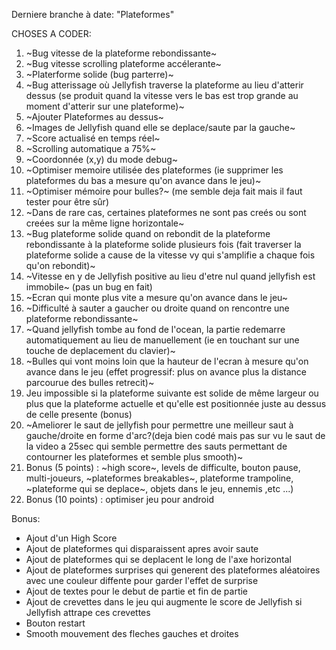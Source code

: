 Derniere branche à date: "Plateformes"

CHOSES A CODER:

1) ~Bug vitesse de la plateforme rebondissante~ 
2) ~Bug vitesse scrolling plateforme accélerante~ 
3) ~Platerforme solide (bug parterre)~ 
4) ~Bug atterissage où Jellyfish traverse la plateforme au lieu d'atterir dessus (se produit quand la vitesse vers le bas est trop grande au moment d'atterir sur une plateforme)~
5) ~Ajouter Plateformes au dessus~ 
6) ~Images de Jellyfish quand elle se deplace/saute par la gauche~ 
7) ~Score actualisé en temps réel~ 
8) ~Scrolling automatique a 75%~
9) ~Coordonnée (x,y) du mode debug~ 
10) ~Optimiser memoire utilisée des plateformes (ie supprimer les plateformes du bas a mesure qu'on avance dans le jeu)~
11) ~Optimiser mémoire pour bulles?~ (me semble deja fait mais il faut tester pour être sûr)
12) ~Dans de rare cas, certaines plateformes ne sont pas creés ou sont creées sur la même ligne horizontale~
13) ~Bug plateforme solide quand on rebondit de la plateforme rebondissante à la plateforme solide plusieurs fois (fait traverser la plateforme solide a cause de la vitesse vy qui s'amplifie a chaque fois qu'on rebondit)~
14) ~Vitesse en y de Jellyfish positive au lieu d'etre nul quand jellyfish est immobile~ (pas un bug en fait)
15) ~Ecran qui monte plus vite a mesure qu'on avance dans le jeu~
16) ~Difficulté à sauter a gaucher ou droite quand on rencontre une plateforme rebondissante~
17) ~Quand jellyfish tombe au fond de l'ocean, la partie redemarre automatiquement au lieu de manuellement (ie en touchant sur une touche de deplacement du clavier)~
18) ~Bulles qui vont moins loin que la hauteur de l'ecran à mesure qu'on avance dans le jeu (effet progressif: plus on avance plus la distance parcourue des bulles retrecit)~
19) Jeu impossible si la plateforme suivante est solide de même largeur ou plus que la plateforme actuelle et qu'elle est positionnée juste au dessus de celle presente (bonus)
20) ~Ameliorer le saut de jellyfish pour permettre une meilleur saut à gauche/droite en forme d'arc?(deja bien codé mais pas sur vu le saut de la video a 25sec qui semble permettre des sauts permettant de contourner les plateformes et semble plus smooth)~
21) Bonus (5 points) : ~high score~, levels de difficulte, bouton pause, multi-joueurs, ~plateformes breakables~, plateforme trampoline, ~plateforme qui se deplace~, objets dans le jeu, ennemis ,etc ...) 
22) Bonus (10 points) : optimiser jeu pour android 

Bonus: 
- Ajout d'un High Score
- Ajout de plateformes qui disparaissent apres avoir saute
- Ajout de plateformes qui se deplacent le long de l'axe horizontal
- Ajout de plateformes surprises qui generent des plateformes aléatoires avec une couleur diffente pour garder l'effet de surprise
- Ajout de textes pour le debut de partie et fin de partie
- Ajout de crevettes dans le jeu qui augmente le score de Jellyfish si Jellyfish attrape ces crevettes
- Bouton restart
- Smooth mouvement des fleches gauches et droites


